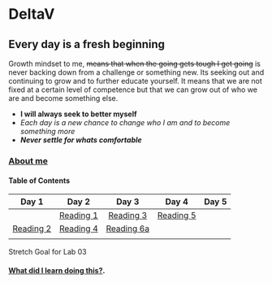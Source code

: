 # DeltaV
## Every day is a fresh beginning

Growth mindset to me, ~~means that when the going gets tough I get going~~ is never backing down from a challenge or something new. Its seeking out and continuing to grow and to further educate yourself. It means that we are not fixed at a certain level of competence but that we can grow out of who we are and become something else. 
- **I will always seek to better myself**
-  *Each day is a new chance to change who I am and to become something more* 
- ***Never settle for whats comfortable*** 

### [About me](AboutMe.md)

#### Table of Contents


|Day 1                       | Day 2                     | Day 3                      |  Day 4       |  Day 5      |
|:-----:                     |:-----:                    |:-----:                     |  :-----:     |:-----:      |
||[Reading 1](Reading-01.md) |[Reading 3](Reading-03.md) |[Reading 5](Reading-05.md)  |              |             |
|[Reading 2](Reading-02.md)  |[Reading 4](Reading-04.md) |[Reading 6a](Reading-06a.md)|   	         |   	       |
|   	                     |   	                     |   	                      |   	         |   	       |  




Stretch Goal for Lab 03
#### [What did I learn doing this?](WhatILearned.md).